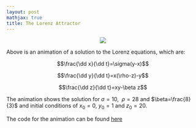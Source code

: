 ```yaml
---
layout: post
mathjax: true
title: The Lorenz Attractor 
---
```


<center>
<figure> 
  <img src="https://github.com/aymenhafeez/aymenhafeez.github.io/blob/master/images/lorenz-anim.gif" /> 
</figure>
</center>

$\newcommand{\dd}{\mathrm{d}}$

Above is an animation of a solution to the Lorenz equations, which are:

$$\frac{\dd x}{\dd t}=\sigma(y-x)$$ 

$$\frac{\dd y}{\dd t}=x(\rho-z)-y$$ 

$$\frac{\dd z}{\dd t}=xy-\beta z$$

The animation shows the solution for $\sigma=10,$ $\ \rho=28$ and $\beta=\frac{8}{3}$ and initial conditions of $x_0=0$, $y_0=1$ and $z_0=20$.

The code for the animation can be found <a href="https://github.com/aymenhafeez/animplotlib/tree/master/examples">here</a>
